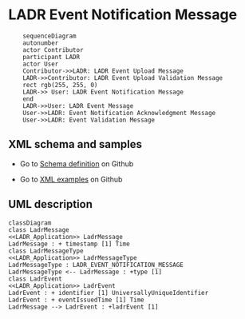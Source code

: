 # LADR Event Notification Message

```mermaid
    sequenceDiagram
    autonumber
    actor Contributor
    participant LADR
    actor User
    Contributor->>LADR: LADR Event Upload Message
    LADR->>Contributor: LADR Event Upload Validation Message
    rect rgb(255, 255, 0)
    LADR->> User: LADR Event Notification Message
    end    
    LADR->>User: LADR Event Message 
    User->>LADR: Event Notification Acknowledgment Message       
    User->>LADR: Event Validation Message
```

## XML schema and samples

- Go to [Schema definition](https://github.com/eurocontrol-ladr/ladrMessages/tree/main/schemas/ladrEventNotificationMessage) on Github

- Go to [XML examples](https://github.com/hlepori/test_ladr/tree/main/samples) on Github

## UML description

```mermaid
classDiagram
class LadrMessage	
<<LADR_Application>> LadrMessage	
LadrMessage : + timestamp [1] Time	
class LadrMessageType	
<<LADR_Application>> LadrMessageType	
LadrMessageType : LADR_EVENT_NOTIFICATION_MESSAGE	
LadrMessageType <-- LadrMessage : +type [1]	
class LadrEvent	
<<LADR_Application>> LadrEvent	
LadrEvent : + identifier [1] UniversallyUniqueIdentifier	
LadrEvent : + eventIssuedTime [1] Time	
LadrMessage --> LadrEvent : +ladrEvent [1]	
```
